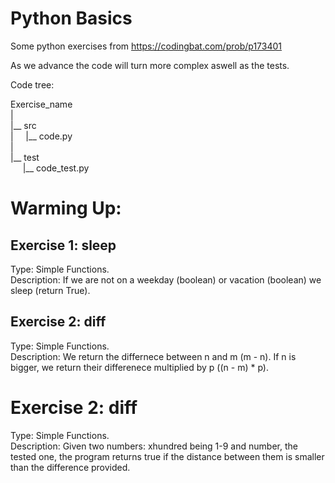 # Python Basics

Some python exercises from https://codingbat.com/prob/p173401  

As we advance the code will turn more complex aswell as the tests.  

Code tree:  

Exercise_name  
|  
|__ src  
|&nbsp; &nbsp; &nbsp;|__ code.py  
|  
|__ test  
&nbsp; &nbsp; &nbsp;|__ code_test.py  

# Warming Up:

## Exercise 1: sleep  
Type: Simple Functions.  
Description: If we are not on a weekday (boolean) or vacation (boolean) we sleep (return True).  

## Exercise 2: diff  
Type: Simple Functions.  
Description: We return the differnece between n and m (m - n). If n is bigger, we return their differenece multiplied by p ((n - m) * p).  

# Exercise 2: diff  
Type: Simple Functions.  
Description: Given two numbers:  xhundred being 1-9 and  number, the tested one, the program returns true if the distance between them is smaller than the difference provided.  
